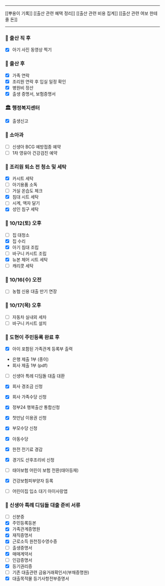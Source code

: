 ***
[[뿌용이 기록]]
[[출산 관련 혜택 정리]]
[[출산 관련 비용 집계]]
[[출산 관련 여보 한테 줄 돈]]
***
 ### 🏥 출산 직 후
- [x] 아기 사진 동영상 찍기

### 👶 출산 후
- [x] 가족 연락
- [x] 조리원 연락 후 입실 일정 확인
- [x] 병원비 정산
- [x] 출생 증명서, 보험증명서

### 🏛 행정복지센터
- [x] 출생신고

### 🏥 소아과
- [ ] 신생아 BCG 예방접종 예약
- [ ] 1차 영유아 건강검진 예약

### 🚿 조리원 퇴소 전 청소 및 세탁
- [x] 카시트 세탁
- [ ] 아기용품 소독
- [ ] 거실 온습도 체크
- [x] 침대 시트 세탁
- [ ] 시계, 액자 달기
- [x] 성인 침구 세탁

### 📆 10/12(토) 오후
- [ ] 집 대청소
- [x] 집 수리
- [x] 아기 침대 조립
- [ ] 바구니 카시트 조립
- [x] 뉴본 체어 시트 세탁
- [ ] 캐리콧 세탁

### 📆 10/16(수) 오전
- [ ] 농협 신용 대출 만기 연장

### 📆 10/17(목) 오후
- [ ] 자동차 실내외 세차
- [ ] 바구니 카시트 설치

### 👶 도현이 주민등록 완료 후
- [x] 아이 포함된 가족관계 등록부 출력
- 은행 제출 1부 (종이)
- 회사 제출 1부 (pdf)
- [ ] 신생아 특례 디딤돌 대출 대환
- [x] 회사 경조금 신청
- [x] 회사 가족수당 신청
- [x] 정부24 행복출산 통합신청
- [x] 첫만남 이용권 신청
- [x] 부모수당 신청
- [x] 아동수당
- [x] 한전 전기료 경감
- [x] 경기도 산후조리비 신청
- [ ] 태아보험 어린이 보험 전환(태아등재)

- [x] 건강보험피부양자 등록
- [ ] 어린이집 입소 대기 아이사랑앱

### 🧾 신생아 특례 디딤돌 대출 준비 서류
- [ ] 신분증
- [x] 주민등록등본
- [x] 가족관계증명원
- [x] 재직증명서
- [x] 근로소득 원천징수영수증
- [ ] 출생증명서
- [x] 매매계약서
- [ ] 인감증명서
- [x] 등기권리증
- [ ] 기존 대출관련 금융거래확인서(부채증명원)
- [x] 대출목적물 등기사항전부증명서